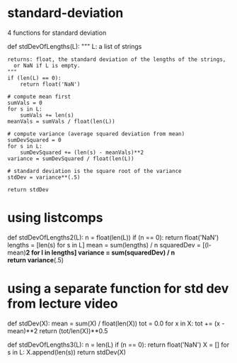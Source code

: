 standard-deviation
==================

4 functions for standard deviation

def stdDevOfLengths(L):
    """
    L: a list of strings

    returns: float, the standard deviation of the lengths of the strings,
      or NaN if L is empty.
    """
    if (len(L) == 0):
        return float('NaN')
    
    # compute mean first
    sumVals = 0
    for s in L:
        sumVals += len(s)
    meanVals = sumVals / float(len(L))

    # compute variance (average squared deviation from mean)
    sumDevSquared = 0
    for s in L:
        sumDevSquared += (len(s) - meanVals)**2
    variance = sumDevSquared / float(len(L))

    # standard deviation is the square root of the variance
    stdDev = variance**(.5)

    return stdDev

# using listcomps
def stdDevOfLengths2(L):
    n = float(len(L))
    if (n == 0):
        return float('NaN')
    lengths    = [len(s) for s in L]
    mean       = sum(lengths) / n
    squaredDev = [(l-mean)**2 for l in lengths]
    variance   = sum(squaredDev) / n    
    return variance**(.5)


# using a separate function for std dev from lecture video
def stdDev(X):
    mean = sum(X) / float(len(X))
    tot = 0.0
    for x in X:
        tot += (x - mean)**2
    return (tot/len(X))**0.5

def stdDevOfLengths3(L):
    n = len(L)
    if (n == 0):
        return float('NaN')
    X = []
    for s in L:
        X.append(len(s))
    return stdDev(X)
